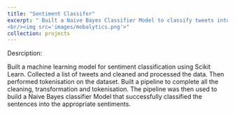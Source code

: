 ```yaml
---
title: "Sentiment Classifer"
excerpt: " Built a Naive Bayes Classifier Model to classify tweets into their corresponding sentinment
<br/><img src='images/mobalytics.png'>"
collection: projects
---
```

Desrciption:

Built a machine learning model for sentiment classification using Scikit Learn. 
Collected a list of tweets and cleaned and processed the data. Then performed tokenisation on the dataset. 
Built a pipeline to complete all the cleaning, transformation and tokenisation.
The pipeline was then used to build a Naive Bayes classifier Model that successfully classified the sentences into the appropriate sentiments.
